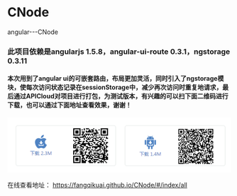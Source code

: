 # CNode
angular---CNode
### 此项目依赖是angularjs 1.5.8，angular-ui-route 0.3.1，ngstorage 0.3.11
#### 本次用到了angular ui的可嵌套路由，布局更加灵活，同时引入了ngstorage模块，使每次访问状态记录在sessionStorage中，减少再次访问时重复地请求，最后通过APICloud对项目进行打包，为测试版本，有兴趣的可以扫下面二维码进行下载，也可以通过下面地址查看效果，谢谢！
![](erweima.png)

在线查看地址： https://fangqikuai.github.io/CNode/#/index/all
